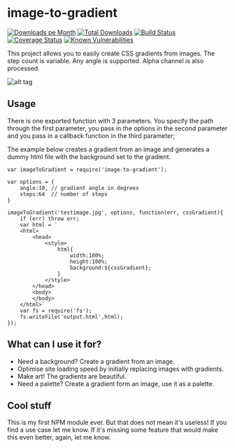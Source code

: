 
# image-to-gradient

[![Downloads pe Month](https://img.shields.io/npm/dm/image-to-gradient.svg)](https://www.npmjs.com/package/image-to-gradient)
[![Total Downloads](https://img.shields.io/npm/dt/image-to-gradient.svg)](https://www.npmjs.com/package/image-to-gradient)
[![Build Status](https://travis-ci.org/peterekepeter/image-to-gradient.svg?branch=master)](https://travis-ci.org/peterekepeter/image-to-gradient)
[![Coverage Status](https://coveralls.io/repos/github/peterekepeter/image-to-gradient/badge.svg?branch=master)](https://coveralls.io/github/peterekepeter/image-to-gradient?branch=master)
[![Known Vulnerabilities](https://snyk.io/test/github/peterekepeter/image-to-gradient/badge.svg)](https://snyk.io/test/github/peterekepeter/image-to-gradient)

This project allows you to easily create CSS gradients from images. The step 
count is variable. Any angle is supported. Alpha channel is also processed.

![alt tag](example.png)


## Usage

There is one exported function with 3 parameters. You specify the path through
the first parameter, you pass in the options in the second parameter and you
pass in a callback function in the third parameter;

The example below creates a gradient from an image and generates a dummy html
file with the background set to the gradient.

    var imageToGradient = require('image-to-gradient');

    var options = {
        angle:10, // gradient angle in degrees
        steps:64  // number of steps
    }

    imageToGradient('testimage.jpg', options, function(err, cssGradient){
        if (err) throw err;
        var html = `
        <html>
            <head>
                <style>
                    html{
                        width:100%;
                        height:100%;
                        background:${cssGradient};
                    }
                </style>    
            </head>
            <body>
            </body>
        </html>`
        var fs = require('fs'); 
        fs.writeFile('output.html',html);
    });


## What can I use it for?

 - Need a background? Create a gradient from an image.
 - Optimise site loading speed by initially replacing images with gradients.
 - Make art! The gradients are beautiful.
 - Need a palette? Create a gradient form an image, use it as a palette.


## Cool stuff

This is my first NPM module ever. But that does not mean it's useless! If you
find a use case let me know. If it's missing some feature that would make this
even better, again, let me know.